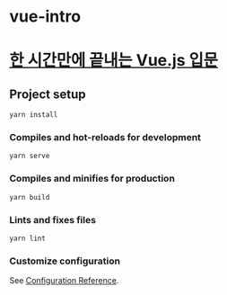 # vue-intro

# [한 시간만에 끝내는 Vue.js 입문](https://youtu.be/sqH0u8wN4Rs)



## Project setup
```
yarn install
```

### Compiles and hot-reloads for development
```
yarn serve
```

### Compiles and minifies for production
```
yarn build
```

### Lints and fixes files
```
yarn lint
```

### Customize configuration
See [Configuration Reference](https://cli.vuejs.org/config/).
